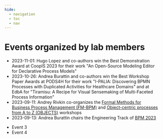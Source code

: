 ```yaml
---
hide:
  - navigation
  - toc
  - nav
---
```


# Events organized by lab members

<!--intro-start-->
- 2023-11-01: Hugo Lopez and co-authors win the Best Demonstration Award at CoopIS 2023 for their work "An Open-Source Modeling Editor for Declarative Process Models"
- 2023-10-26: Andrea Burattin and co-authors win the Best Workshop Paper Awards at PODS4H for their work "I-PALIA: Discovering BPMN Processes with Duplicated Activities for Healthcare Domains" and at EdbA for "Tiramisu: A Recipe for Visual Sensemaking of Multi-Faceted Process Information"
- 2023-09-11: Andrey Rivkin co-organizes the [Formal Methods for Business Process Management (FM-BPM)](https://fm-bpm2023.github.io/) and [Object-centric processes from A to Z (OBJECTS)](https://objects2023.github.io) workshops
- 2023-09-13: Andrea Burattin chairs the Engineering Track of [BPM 2023](https://bpm2023.sites.uu.nl/)
<!--intro-end-->
- Event 3
- Event 4
